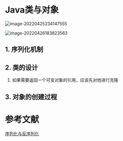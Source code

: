 # Java类与对象



![image-20220425234147555](D:\blgs\source\imgs\image-20220425234147555.png)



![image-20220426183823563](D:\blgs\source\imgs\image-20220426183823563.png)

## 1. 序列化机制

## 2. 类的设计



1. 如果需要返回一个可变对象的引用，应该先对他进行克隆

## 3. 对象的创建过程





# 参考文献

[序列化与反序列化](https://mp.weixin.qq.com/s?__biz=MzU2MzYzNTc2OA==&mid=2247483681&idx=1&sn=8784dfc4d33e3ef7c0a77a74c1598d7b&chksm=fc567276cb21fb60f48d4f13eaf6cd57ea5981b554281779a9e6bfc2f87407ee58914906ac3b&mpshare=1&scene=1&srcid=&key=cc7d6364edc5eb3e0b3de9e60f7f330c77369d86f1ed0b2747bab982d5d1454e401d9580dbf14f82f02c090ebf06a9f502df33f67bcb698759662cf31f0f74f4faa00650b95bca26075ba9eb7696671b&ascene=1&uin=ODI5ODM4ODI1&devicetype=Windows%2010&version=62060833&lang=zh_CN&pass_ticket=6i2Zvg5ibYNpXt%2bSFhtH%2bGtSKThvxgPP7ygap4M2hCcdDn4daqlWBaFwAObXWQ15)



